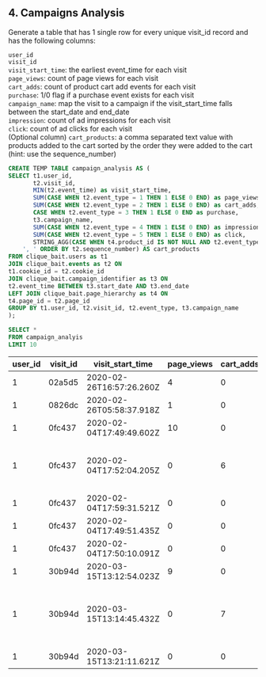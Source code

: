 ## 4. Campaigns Analysis

Generate a table that has 1 single row for every unique visit_id record and has the following columns:

`user_id` <br>
`visit_id` <br>
`visit_start_time`: the earliest event_time for each visit <br>
`page_views`: count of page views for each visit <br>
`cart_adds`: count of product cart add events for each visit <br>
`purchase`: 1/0 flag if a purchase event exists for each visit <br>
`campaign_name`: map the visit to a campaign if the visit_start_time falls between the start_date and end_date <br>
`impression`: count of ad impressions for each visit <br>
`click`: count of ad clicks for each visit <br>
(Optional column) `cart_products`: a comma separated text value with products added to the cart sorted by the order they were added to the cart (hint: use the sequence_number)

```sql
CREATE TEMP TABLE campaign_analysis AS (
SELECT t1.user_id,
       t2.visit_id, 
       MIN(t2.event_time) as visit_start_time,
       SUM(CASE WHEN t2.event_type = 1 THEN 1 ELSE 0 END) as page_views,
       SUM(CASE WHEN t2.event_type = 2 THEN 1 ELSE 0 END) as cart_adds,
       CASE WHEN t2.event_type = 3 THEN 1 ELSE 0 END as purchase,
       t3.campaign_name,
       SUM(CASE WHEN t2.event_type = 4 THEN 1 ELSE 0 END) as impression,
       SUM(CASE WHEN t2.event_type = 5 THEN 1 ELSE 0 END) as click,
       STRING_AGG(CASE WHEN t4.product_id IS NOT NULL AND t2.event_type = 2 THEN t4.page_name ELSE NULL END, 
    ', ' ORDER BY t2.sequence_number) AS cart_products
FROM clique_bait.users as t1 
JOIN clique_bait.events as t2 ON
t1.cookie_id = t2.cookie_id
JOIN clique_bait.campaign_identifier as t3 ON
t2.event_time BETWEEN t3.start_date AND t3.end_date
LEFT JOIN clique_bait.page_hierarchy as t4 ON
t4.page_id = t2.page_id
GROUP BY t1.user_id, t2.visit_id, t2.event_type, t3.campaign_name
);
```
```sql
SELECT *
FROM campaign_analyis
LIMIT 10
```
| user_id | visit_id | visit_start_time         | page_views | cart_adds | purchase | campaign_name                     | impression | click | cart_products                                                  |
| ------- | -------- | ------------------------ | ---------- | --------- | -------- | --------------------------------- | ---------- | ----- | -------------------------------------------------------------- |
| 1       | 02a5d5   | 2020-02-26T16:57:26.260Z | 4          | 0         | 0        | Half Off - Treat Your Shellf(ish) | 0          | 0     |                                                                |
| 1       | 0826dc   | 2020-02-26T05:58:37.918Z | 1          | 0         | 0        | Half Off - Treat Your Shellf(ish) | 0          | 0     |                                                                |
| 1       | 0fc437   | 2020-02-04T17:49:49.602Z | 10         | 0         | 0        | Half Off - Treat Your Shellf(ish) | 0          | 0     |                                                                |
| 1       | 0fc437   | 2020-02-04T17:52:04.205Z | 0          | 6         | 0        | Half Off - Treat Your Shellf(ish) | 0          | 0     | Tuna, Russian Caviar, Black Truffle, Abalone, Crab, Oyster     |
| 1       | 0fc437   | 2020-02-04T17:59:31.521Z | 0          | 0         | 1        | Half Off - Treat Your Shellf(ish) | 0          | 0     |                                                                |
| 1       | 0fc437   | 2020-02-04T17:49:51.435Z | 0          | 0         | 0        | Half Off - Treat Your Shellf(ish) | 1          | 0     |                                                                |
| 1       | 0fc437   | 2020-02-04T17:50:10.091Z | 0          | 0         | 0        | Half Off - Treat Your Shellf(ish) | 0          | 1     |                                                                |
| 1       | 30b94d   | 2020-03-15T13:12:54.023Z | 9          | 0         | 0        | Half Off - Treat Your Shellf(ish) | 0          | 0     |                                                                |
| 1       | 30b94d   | 2020-03-15T13:14:45.432Z | 0          | 7         | 0        | Half Off - Treat Your Shellf(ish) | 0          | 0     | Salmon, Kingfish, Tuna, Russian Caviar, Abalone, Lobster, Crab |
| 1       | 30b94d   | 2020-03-15T13:21:11.621Z | 0          | 0         | 1        | Half Off - Treat Your Shellf(ish) | 0          | 0     |                                                                |
